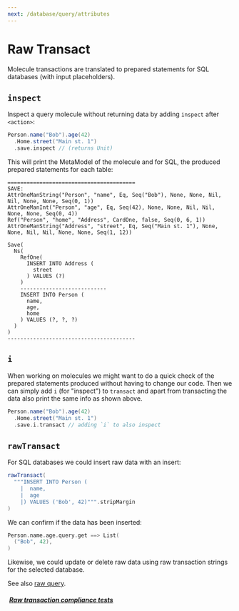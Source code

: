 ```yaml
---
next: /database/query/attributes
---
```


# Raw Transact

Molecule transactions are translated to prepared statements for SQL databases (with input placeholders).

## `inspect`

[//]: # (`inspect` a transaction molecule without transacting any data: )

Inspect a query molecule without returning data by adding `inspect` after `<action>`:

```scala
Person.name("Bob").age(42)
  .Home.street("Main st. 1")
  .save.inspect // (returns Unit)
```

This will print the MetaModel of the molecule and for SQL, the produced prepared statements for each table:

```
========================================
SAVE:
AttrOneManString("Person", "name", Eq, Seq("Bob"), None, None, Nil, Nil, None, None, Seq(0, 1))
AttrOneManInt("Person", "age", Eq, Seq(42), None, None, Nil, Nil, None, None, Seq(0, 4))
Ref("Person", "home", "Address", CardOne, false, Seq(0, 6, 1))
AttrOneManString("Address", "street", Eq, Seq("Main st. 1"), None, None, Nil, Nil, None, None, Seq(1, 12))

Save(
  Ns(
    RefOne(
      INSERT INTO Address (
        street
      ) VALUES (?)
    )
    ---------------------------
    INSERT INTO Person (
      name,
      age,
      home
    ) VALUES (?, ?, ?)
  )
)
----------------------------------------
```


## `i`

When working on molecules we might want to do a quick check of the prepared statements produced without having to change our code. Then we can simply add `i` (for "inspect") to `transact` and apart from transacting the data also print the same info as shown above.

```scala
Person.name("Bob").age(42)
  .Home.street("Main st. 1")
  .save.i.transact // adding `i` to also inspect
```


## `rawTransact`

For SQL databases we could insert raw data with an insert:

```scala
rawTransact(
  """INSERT INTO Person (
    |  name,
    |  age
    |) VALUES ('Bob', 42)""".stripMargin
)
```
We can confirm if the data has been inserted:

```scala
Person.name.age.query.get ==> List(
  ("Bob", 42),
)
```

Likewise, we could update or delete raw data using raw transaction strings for the selected database.


See also [raw query](/database/query/raw-query).


##### [<i class="fas fa-handshake" style="margin-right: 4px;"></i> Raw transaction compliance tests](https://github.com/scalamolecule/molecule/tree/main/db/compliance/shared/src/test/scala/molecule/db/compliance/test/validation)